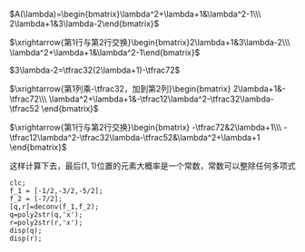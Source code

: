 $A(\lambda)=\begin{bmatrix}\lambda^2+\lambda+1&\lambda^2-1\\\ 2\lambda+1&3\lambda-2\end{bmatrix}$

$\xrightarrow{第1行与第2行交换}\begin{bmatrix}2\lambda+1&3\lambda-2\\\ \lambda^2+\lambda+1&\lambda^2-1\end{bmatrix}$

$3\lambda-2=\tfrac32(2\lambda+1)-\tfrac72$

$\xrightarrow{第1列乘-\tfrac32，加到第2列}\begin{bmatrix}
2\lambda+1&-\tfrac72\\\ 
\lambda^2+\lambda+1&-\tfrac12\lambda^2-\tfrac32\lambda-\tfrac52
\end{bmatrix}$

$\xrightarrow{第1行与第2行交换}\begin{bmatrix}
-\tfrac72&2\lambda+1\\\ 
-\tfrac12\lambda^2-\tfrac32\lambda-\tfrac52&\lambda^2+\lambda+1
\end{bmatrix}$

这样计算下去，最后$(1,1)$位置的元素大概率是一个常数，常数可以整除任何多项式

```agsl
clc;
f_1 = [-1/2,-3/2,-5/2];
f_2 = [-7/2];
[q,r]=deconv(f_1,f_2);
q=poly2str(q,'x');
r=poly2str(r,'x');
disp(q);
disp(r);
```